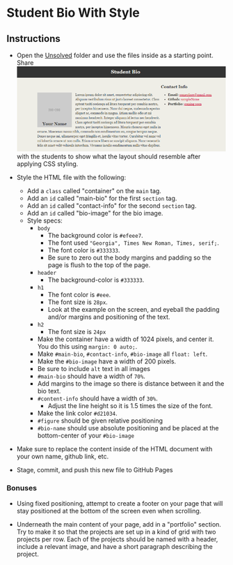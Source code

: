 # Student Bio With Style

## Instructions

* Open the [Unsolved](Unsolved) folder and use the files inside as a starting point. Share ![BioLayout.png](Images/BioLayout.png) with the students to show what the layout should resemble after applying CSS styling.

* Style the HTML file with the following:

  * Add a `class` called "container" on the `main` tag.
  * Add an `id` called "main-bio" for the first `section` tag.
  * Add an `id` called "contact-info" for the second `section` tag.
  * Add an `id` called "bio-image" for the bio image.
  * Style specs:
    * `body`
      * The background color is `#efeee7`.
      * The font used `"Georgia", Times New Roman, Times, serif;`.
      * The font color is `#333333`.
      * Be sure to zero out the body margins and padding so the page is flush to the top of the page.
    * `header`
      * The background-color is `#333333`.
    * `h1`
      * The font color is `#eee`.
      * The font size is `28px`.
      * Look at the example on the screen, and eyeball the padding and/or margins and positioning of the text.
    * `h2`
      * The font size is `24px`
    * Make the container have a width of 1024 pixels, and center it. You do this using `margin: 0 auto;`.
    * Make `#main-bio`, `#contact-info`, `#bio-image` all `float: left`.
    * Make the `#bio-image` have a width of 200 pixels.
    * Be sure to include `alt` text in all images
    * `#main-bio` should have a width of `70%`.
    * Add margins to the image so there is distance between it and the bio text.
    * `#content-info` should have a width of `30%`.
      * Adjust the line height so it is 1.5 times the size of the font.
    * Make the link color `#d21034`.
    * `#figure` should be given relative positioning
    * `#bio-name` should use absolute positioning and be placed at the bottom-center of your `#bio-image`

* Make sure to replace the content inside of the HTML document with your own name, github link, etc.

* Stage, commit, and push this new file to GitHub Pages

### Bonuses

* Using fixed positioning, attempt to create a footer on your page that will stay positioned at the bottom of the screen even when scrolling.

* Underneath the main content of your page, add in a "portfolio" section. Try to make it so that the projects are set up in a kind of grid with two projects per row. Each of the projects should be named with a header, include a relevant image, and have a short paragraph describing the project.
